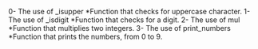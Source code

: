 0- The use of _isupper
*Function that checks for uppercase character.
1- The use of _isdigit
*Function that checks for a digit.
2- The use of mul
*Function that multiplies two integers.
3- The use of print_numbers
*Function that prints the numbers, from 0 to 9.
